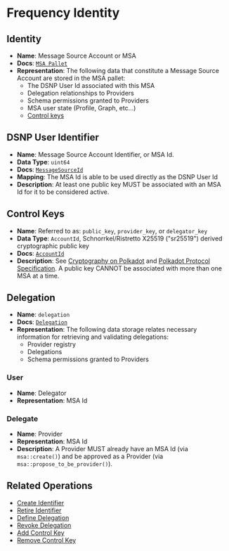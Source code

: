 # Frequency Identity

## Identity
- **Name**: Message Source Account or MSA
- **Docs**: [`MSA Pallet`](https://frequency-chain.github.io/frequency/pallet_msa/index.html)
- **Representation**:
The following data that constitute a Message Source Account are stored in the MSA pallet:
  * The DSNP User Id associated with this MSA
  * Delegation relationships to Providers
  * Schema permissions granted to Providers
  * MSA user state (Profile, Graph, etc...)
  * [Control keys](#control-keys)

## DSNP User Identifier
- **Name**: Message Source Account Identifier, or MSA Id.
- **Data Type**: `uint64`
- **Docs**: [`MessageSourceId`](https://frequency-chain.github.io/frequency/common_primitives/msa/type.MessageSourceId.html)
- **Mapping**: The MSA Id is able to be used directly as the DSNP User Id
- **Description**:
At least one public key MUST be associated with an MSA Id for it to be considered active.

## Control Keys
- **Name**: Referred to as: `public_key`, `provider_key`, or `delegator_key`
- **Data Type**: `AccountId`, Schnorrkel/Ristretto X25519 ("sr25519") derived cryptographic public key
- **Docs**: [`AccountId`](https://frequency-chain.github.io/frequency/common_primitives/node/type.AccountId.html)
- **Description**: See [Cryptography on Polkadot](https://wiki.polkadot.network/docs/learn-cryptography) and [Polkadot Protocol Specification](https://spec.polkadot.network/#defn-account-key).
A public key CANNOT be associated with more than one MSA at a time.

## Delegation
- **Name**: `delegation`
- **Docs**: [`Delegation`](https://frequency-chain.github.io/frequency/pallet_msa/types/struct.Delegation.html)
- **Representation**:
  The following data storage relates necessary information for retrieving and validating delegations:
    * Provider registry
    * Delegations
    * Schema permissions granted to Providers

### User
- **Name**: Delegator
- **Representation**: MSA Id

### Delegate
- **Name**: Provider
- **Representation**: MSA Id
- **Description**:
A Provider MUST already have an MSA Id (via `msa::create()`) and be approved as a Provider (via `msa::propose_to_be_provider()`).

## Related Operations
* [Create Identifier](Operations.md#create-identifier)
* [Retire Identifier](Operations.md#retire-identifier)
* [Define Delegation](Operations.md#define-delegation)
* [Revoke Delegation](Operations.md#revoke-delegation)
* [Add Control Key](Operations.md#add-control-key)
* [Remove Control Key](Operations.md#remove-control-key)

